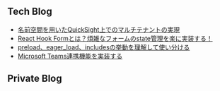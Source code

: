 ## Tech Blog
* [名前空間を用いたQuickSight上でのマルチテナントの実現](https://tech.stmn.co.jp/entry/2022/04/18/135545)
* [React Hook Formとは？煩雑なフォームのstate管理を楽に実装する！](https://tech.stmn.co.jp/entry/2021/04/23/091310)
* [preload、eager_load、includesの挙動を理解して使い分ける](https://tech.stmn.co.jp/entry/2020/11/30/145159)
* [Microsoft Teams連携機能を実装する](https://tech.stmn.co.jp/entry/2020/09/23/162142)

## Private Blog
